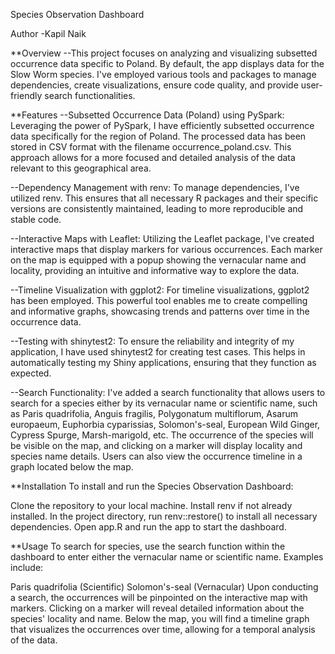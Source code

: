 Species Observation Dashboard

Author -Kapil Naik

**Overview
--This project focuses on analyzing and visualizing subsetted occurrence data specific to Poland. By default, the app displays data for the Slow Worm species. I've employed various tools and packages to manage dependencies, create visualizations, ensure code quality, and provide user-friendly search functionalities.

**Features
--Subsetted Occurrence Data (Poland) using PySpark: Leveraging the power of PySpark, I have efficiently subsetted occurrence data specifically for the region of Poland. The processed data has been stored in CSV format with the filename occurrence_poland.csv. This approach allows for a more focused and detailed analysis of the data relevant to this geographical area.

--Dependency Management with renv: To manage dependencies, I've utilized renv. This ensures that all necessary R packages and their specific versions are consistently maintained, leading to more reproducible and stable code.

--Interactive Maps with Leaflet: Utilizing the Leaflet package, I've created interactive maps that display markers for various occurrences. Each marker on the map is equipped with a popup showing the vernacular name and locality, providing an intuitive and informative way to explore the data.

--Timeline Visualization with ggplot2: For timeline visualizations, ggplot2 has been employed. This powerful tool enables me to create compelling and informative graphs, showcasing trends and patterns over time in the occurrence data.

--Testing with shinytest2: To ensure the reliability and integrity of my application, I have used shinytest2 for creating test cases. This helps in automatically testing my Shiny applications, ensuring that they function as expected.

--Search Functionality: I've added a search functionality that allows users to search for a species either by its vernacular name or scientific name, such as Paris quadrifolia, Anguis fragilis, Polygonatum multiflorum, Asarum europaeum, Euphorbia cyparissias, Solomon's-seal, European Wild Ginger, Cypress Spurge, Marsh-marigold, etc. The occurrence of the species will be visible on the map, and clicking on a marker will display locality and species name details. Users can also view the occurrence timeline in a graph located below the map.

**Installation
To install and run the Species Observation Dashboard:

Clone the repository to your local machine.
Install renv if not already installed.
In the project directory, run renv::restore() to install all necessary dependencies.
Open app.R and run the app to start the dashboard.

**Usage
To search for species, use the search function within the dashboard to enter either the vernacular name or scientific name. Examples include:

Paris quadrifolia (Scientific)
Solomon's-seal (Vernacular)
Upon conducting a search, the occurrences will be pinpointed on the interactive map with markers. Clicking on a marker will reveal detailed information about the species' locality and name. Below the map, you will find a timeline graph that visualizes the occurrences over time, allowing for a temporal analysis of the data.
